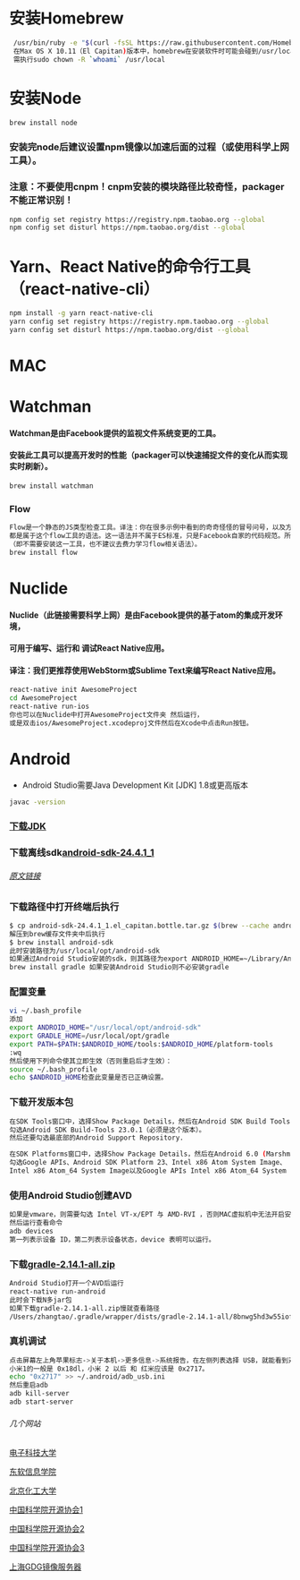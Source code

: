 # 安装Homebrew
```sh
 /usr/bin/ruby -e "$(curl -fsSL https://raw.githubusercontent.com/Homebrew/install/master/install)"
 在Max OS X 10.11（El Capitan)版本中，homebrew在安装软件时可能会碰到/usr/local目录不可写的权限问题，
 需执行sudo chown -R `whoami` /usr/local
```
# 安装Node
```sh
brew install node
```
### 安装完node后建议设置npm镜像以加速后面的过程（或使用科学上网工具）。
### 注意：不要使用cnpm！cnpm安装的模块路径比较奇怪，packager不能正常识别！
```sh
npm config set registry https://registry.npm.taobao.org --global
npm config set disturl https://npm.taobao.org/dist --global
```
# Yarn、React Native的命令行工具（react-native-cli）
```sh
npm install -g yarn react-native-cli
yarn config set registry https://registry.npm.taobao.org --global
yarn config set disturl https://npm.taobao.org/dist --global
```
# MAC
# Watchman
#### Watchman是由Facebook提供的监视文件系统变更的工具。
#### 安装此工具可以提高开发时的性能（packager可以快速捕捉文件的变化从而实现实时刷新）。
```sh
brew install watchman
```
### Flow
```sh
Flow是一个静态的JS类型检查工具。译注：你在很多示例中看到的奇奇怪怪的冒号问号，以及方法参数中像类型一样的写法，
都是属于这个flow工具的语法。这一语法并不属于ES标准，只是Facebook自家的代码规范。所以新手可以直接跳过
（即不需要安装这一工具，也不建议去费力学习flow相关语法）。
brew install flow
```
# Nuclide
#### Nuclide（此链接需要科学上网）是由Facebook提供的基于atom的集成开发环境，
#### 可用于编写、运行和 调试React Native应用。
#### 译注：我们更推荐使用WebStorm或Sublime Text来编写React Native应用。
```sh
react-native init AwesomeProject
cd AwesomeProject
react-native run-ios
你也可以在Nuclide中打开AwesomeProject文件夹 然后运行，
或是双击ios/AwesomeProject.xcodeproj文件然后在Xcode中点击Run按钮。
```

# Android
- Android Studio需要Java Development Kit [JDK] 1.8或更高版本
```sh
javac -version
```
### [下载JDK](http://www.oracle.com/technetwork/java/javase/downloads/java-archive-downloads-javase7-521261.html)
### 下载离线sdk[android-sdk-24.4.1_1](https://homebrew.bintray.com/bottles/android-sdk-24.4.1_1.el_capitan.bottle.tar.gz)
###### [原文链接](https://gist.github.com/Erichain/0ac3a6aaca0c28ad6551)
### 下载路径中打开终端后执行
```sh
$ cp android-sdk-24.4.1_1.el_capitan.bottle.tar.gz $(brew --cache android-sdk)
解压到brew缓存文件夹中后执行
$ brew install android-sdk
此时安装路径为/usr/local/opt/android-sdk
如果通过Android Studio安装的sdk，则其路径为export ANDROID_HOME=~/Library/Android/sdk
brew install gradle 如果安装Android Studio则不必安装gradle
```
### 配置变量
```sh
vi ~/.bash_profile
添加
export ANDROID_HOME="/usr/local/opt/android-sdk"
export GRADLE_HOME=/usr/local/opt/gradle
export PATH=$PATH:$ANDROID_HOME/tools:$ANDROID_HOME/platform-tools
:wq
然后使用下列命令使其立即生效（否则重启后才生效）：
source ~/.bash_profile
echo $ANDROID_HOME检查此变量是否已正确设置。
```
### 下载开发版本包
```sh
在SDK Tools窗口中，选择Show Package Details，然后在Android SDK Build Tools中
勾选Android SDK Build-Tools 23.0.1（必须是这个版本）。
然后还要勾选最底部的Android Support Repository.

在SDK Platforms窗口中，选择Show Package Details，然后在Android 6.0 (Marshmallow)中
勾选Google APIs、Android SDK Platform 23、Intel x86 Atom System Image、
Intel x86 Atom_64 System Image以及Google APIs Intel x86 Atom_64 System Image。
```
### 使用Android Studio创建AVD
```sh
如果是vmware，则需要勾选 Intel VT-x/EPT 与 AMD-RVI ，否则MAC虚拟机中无法开启安卓虚拟机
然后运行查看命令
adb devices
第一列表示设备 ID，第二列表示设备状态，device 表明可以运行。
```
### 下载[gradle-2.14.1-all.zip](https://services.gradle.org/distributions/gradle-2.14.1-all.zip)
```sh
Android Studio打开一个AVD后运行
react-native run-android
此时会下载N多jar包
如果下载gradle-2.14.1-all.zip慢就查看路径
/Users/zhangtao/.gradle/wrapper/dists/gradle-2.14.1-all/8bnwg5hd3w55iofp58khbp6yv/gradle-2.14.1-all.zip
```
### 真机调试
```sh
点击屏幕左上角苹果标志->关于本机->更多信息->系统报告，在左侧列表选择 USB，就能看到对应的 USB 设备厂商号。
小米1的一般是 0x18dl，小米 2 以后 和 红米应该是 0x2717。
echo "0x2717" >> ~/.android/adb_usb.ini
然后重启adb
adb kill-server
adb start-server
```
###### 几个网站
[电子科技大学](http://mirrors.dormforce.NET)

[东软信息学院](http://mirrors.neusoft.edu.cn) 

[北京化工大学](http://ubuntu.buct.edu.cn/ubuntu.buct.cn) 

[中国科学院开源协会1](http://mirrors.opencas.cn) 

[中国科学院开源协会2](http://mirrors.opencas.org)

[中国科学院开源协会3](http://mirrors.opencas.ac.cn)

[上海GDG镜像服务器](http://sdk.gdgshanghai.com:8000)



